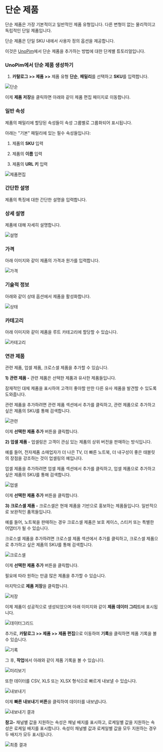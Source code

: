 # 단순 제품

단순 제품은 가장 기본적이고 일반적인 제품 유형입니다. 다른 변형이 없는 물리적이고 독립적인 단일 제품입니다.

단순 제품은 단일 SKU 내에서 사용자 정의 옵션을 제공합니다.

이것은 [UnoPim](https://unopim.com/)에서 단순 제품을 추가하는 방법에 대한 단계별 튜토리얼입니다.

### UnoPim에서 단순 제품 생성하기
1. **카탈로그 >> 제품 >>** 제품 유형 **단순**, **패밀리**를 선택하고 **SKU**를 입력합니다.

 ![단순](../../assets/1.0/images/simple-product/simple.png) 

이제 **제품 저장**을 클릭하면 아래와 같이 제품 편집 페이지로 이동합니다.

### 일반 속성

제품의 패밀리에 할당된 속성들이 속성 그룹별로 그룹화되어 표시됩니다.

아래는 "기본" 패밀리에 있는 필수 속성들입니다:

1) 제품의 **SKU** 입력

2) 제품의 **이름** 입력

3) 제품의 **URL 키** 입력
 
 ![제품편집](../../assets/1.0/images/simple-product/editProduct.png)

### 간단한 설명
제품의 특징에 대한 간단한 설명을 입력합니다.

### 상세 설명
제품에 대해 자세히 설명합니다.

 ![설명](../../assets/1.0/images/simple-product/description.png) 

### 가격
아래 이미지와 같이 제품의 가격과 원가를 입력합니다.

 ![가격](../../assets/1.0/images/simple-product/price.png)

### 기술적 정보

아래와 같이 상태 옵션에서 제품을 활성화합니다.

 ![상태](../../assets/1.0/images/simple-product/status.png) 

### 카테고리

아래 이미지와 같이 제품을 루트 카테고리에 할당할 수 있습니다.

 ![카테고리](../../assets/1.0/images/simple-product/category.png) 

### 연관 제품

관련 제품, 업셀 제품, 크로스셀 제품을 추가할 수 있습니다.

**1) 관련 제품 -** 관련 제품은 선택한 제품과 유사한 제품들입니다.

잠재적인 대체 제품을 표시하여 고객이 좋아할 만한 다른 유사 제품을 발견할 수 있도록 도와줍니다.

관련 제품을 추가하려면 관련 제품 섹션에서 추가를 클릭하고, 관련 제품으로 추가하고 싶은 제품의 SKU를 통해 검색합니다.

 ![관련](../../assets/1.0/images/simple-product/related.png) 

이제 **선택한 제품 추가** 버튼을 클릭합니다.

**2) 업셀 제품 -** 업셀링은 고객이 관심 있는 제품의 상위 버전을 판매하는 방식입니다.

예를 들어, 전자제품 소매업자가 더 나은 TV, 더 빠른 노트북, 더 내구성이 좋은 태블릿의 장점을 강조하는 것이 업셀링의 예입니다.

업셀 제품을 추가하려면 업셀 제품 섹션에서 추가를 클릭하고, 업셀 제품으로 추가하고 싶은 제품의 SKU를 통해 검색합니다.

 ![업셀](../../assets/1.0/images/simple-product/upsell.png) 

이제 **선택한 제품 추가** 버튼을 클릭합니다.

**3) 크로스셀 제품 -** 크로스셀은 현재 제품을 기반으로 홍보하는 제품들입니다. 일반적으로 보완적인 품목들입니다.

예를 들어, 노트북을 판매하는 경우 크로스셀 제품은 보호 케이스, 스티커 또는 특별한 어댑터가 될 수 있습니다.

크로스셀 제품을 추가하려면 크로스셀 제품 섹션에서 추가를 클릭하고, 크로스셀 제품으로 추가하고 싶은 제품의 SKU를 통해 검색합니다.

 ![크로스셀](../../assets/1.0/images/simple-product/upsell.png) 

이제 **선택한 제품 추가** 버튼을 클릭합니다.

필요에 따라 원하는 만큼 많은 제품을 추가할 수 있습니다.

마지막으로 **제품 저장**을 클릭합니다.

 ![저장](../../assets/1.0/images/simple-product/save.png) 

이제 제품이 성공적으로 생성되었으며 아래 이미지와 같이 **제품 데이터 그리드**에 표시됩니다.

 ![데이터그리드](../../assets/1.0/images/simple-product/datagrid.png) 

추가로, **카탈로그 >> 제품 >> 제품 편집**으로 이동하여 **기록**을 클릭하면 제품 기록을 볼 수 있습니다.

 ![기록](../../assets/1.0/images/simple-product/history.png) 

그 후, **작업**에서 아래와 같이 제품 기록을 볼 수 있습니다.

 ![미리보기](../../assets/1.0/images/simple-product/preview.png) 

또한 데이터를 CSV, XLS 또는 XLSX 형식으로 빠르게 내보낼 수 있습니다.

 ![내보내기](../../assets/1.0/images/simple-product/export.png) 

이제 **빠른 내보내기 버튼**을 클릭하여 데이터를 내보냅니다.

 ![내보내기 결과](../../assets/1.0/images/simple-product/exportOutput.png) 

**참고-** 채널별 값을 지원하는 속성은 채널 배지를 표시하고, 로케일별 값을 지원하는 속성은 로케일 배지를 표시합니다. 속성이 채널별 값과 로케일별 값을 모두 지원하는 경우 두 배지가 모두 표시됩니다.

 ![최종 결과](../../assets/1.0/images/simple-product/final.png) 
